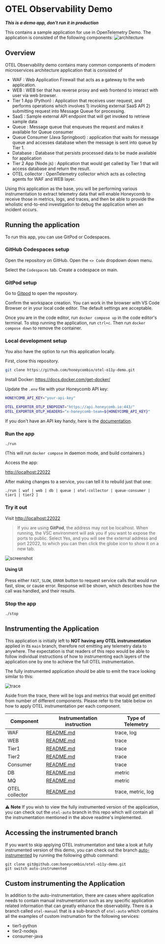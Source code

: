 
# OTEL Observability Demo

***This is a demo app, don't run it in production***

This contains a sample application for use in OpenTelemetry Demo. The application is consisted of the following components:
![architecture](otel-o11y-demo-arch.png "architecture")

## Overview

OTEL Observability demo contains many common components of modern microservices architecture application that is consisted of 
- WAF : Web Application Firewall that acts as a gateway to the web application.
- WEB : WEB tier that has reverse proxy and web frontend to interact with user via web browser.
- Tier 1 App (Python) : Application that receives user request, and performs operations which involves 1) invoking external SaaS API 2) submitting request into Message Queue for processing.
- SaaS : Sample external API endpoint that will get invoked to retrieve sample data
- Queue : Message queue that enqueues the request and makes it available for Queue consumer
- Queue Consumer (Java Springboot) : application that waits for message queue and accesses database when the message is sent into queue by Tier 1.
- Database : Database that persists processed data to be made available for application
- Tier 2 App (Node.js) : Application that would get called by Tier 1 that will access database and return the result.
- OTEL collector : OpenTelemetry collector which acts as collecting agents for WAF and WEB layer.

Using this application as the base, you will be performing various instrumentation to extract telemetry data that will enable Honeycomb to receive those in metrics, logs, and traces, and then be able to provide the wholistic end-to-end investigation to debug the application when an incident occurs.

## Running the application

To run this app, you can use GitPod or Codespaces.

### GitHub Codespaces setup

Open the repository on GitHub. Open the `<> Code` dropdown down menu.

Select the `Codespaces` tab. Create a codespace on main.

### GitPod setup

Go to [Gitpod](https://gitpod.io/#https://github.com/honeycombio/otel-o11y-demo) to open the repository.

Confirm the workspace creation. You can work in the browser with VS Code Browser or in your local code editor. The default settings are acceptable. 

Once you are in the code editor, run `docker compose up` in the code editor's terminal. To stop running the application, run `ctrl+c`. Then run `docker compose down` to remove the container.

### Local development setup

You also have the option to run this application locally.

First, clone this repository.

```bash
git clone https://github.com/honeycombio/otel-o11y-demo.git
```

Install Docker: https://docs.docker.com/get-docker/

Update the `.env` file with your Honeycomb API key:
```bash
HONEYCOMB_API_KEY="your-api-key"

OTEL_EXPORTER_OTLP_ENDPOINT="https://api.honeycomb.io:443/"
OTEL_EXPORTER_OTLP_HEADERS="x-honeycomb-team=${HONEYCOMB_API_KEY}"
```

If you don't have an API key handy, here is the [documentation](https://docs.honeycomb.io/get-started/configure/environments/manage-api-keys/#create-api-key).


### Run the app

`./run`

(This will run `docker compose` in daemon mode, and build containers.)

Access the app:

[http://localhost:22022]()

After making changes to a service, you can tell it to rebuild just that one:

`./run [ waf | web | db | queue | otel-collector | queue-consumer | tier1 | tier2 ]`

### Try it out

Visit [http://localhost:22022]()

> If you are using **GitPod**, the address may not be localhost. When running, the VSC environment will ask you if you want to expose the ports to public. Select Yes, and you will see the external address and port 22022, to which you can then click the globe icon to show it on a new tab.

![screenshot](otel-o11y-demo-screenshot.png "screenshot")

#### Using UI
Press either `FAST`, `SLOW`, `ERROR` button to request service calls that would run fast, slow, or cause error. Response will be shown, which describes how the call was handled, and their results.

### Stop the app

`./stop`

## Instrumenting the Application

This application is initially left to **NOT having any OTEL instrumentation** applied in its `main` branch, therefore not emitting any telemetry data to anywhere. The expectation is that readers of this repo would be able to follow individual instructions of how to instrumenting each layers of the application one by one to achieve the full OTEL instrumentation.

The fully instrumented application should be able to emit the trace looking similar to this:

![trace](otel-o11y-demo-trace.png "trace")

Aside from the trace, there will be logs and metrics that would get emitted from number of different components. Please refer to the table below on how to apply OTEL instrumentation per each component.

|Component|Instrumentation instruction|Type of Telemetry|
|---|---|---|
|WAF|[README.md](./waf/README.md)|trace, log|
|WEB|[README.md](./web/README.md)|trace|
|Tier1|[README.md](./tier1-python/README.md)|trace|
|Tier2|[README.md](./tier2-nodejs/README.md)|trace|
|Consumer|[README.md](./consumer-java/README.md)|trace|
|DB|[README.md](./db/README.md)|metric|
|MQ|[README.md](./queue/README.md)|metric|
|OTEL collector|[README.md](./otel-collector/README.md)|trace, metric, log|

⚠️ **Note**
If you wish to view the fully instrumented version of the application, you can check out the `otel-auto` branch in this repo which will contain all the instrumentation mentioned in the above readme's implemented.

## Accessing the instrumented branch
If you want to skip applying OTEL instrumentation and take a look at fully instrumented version of this demo, you can check out the branch [auto-instrumented](https://github.com/honeycombio/otel-o11y-demo/tree/auto-instrumented) by running the following github command:

```
git clone git@github.com:honeycombio/otel-o11y-demo.git
git switch auto-instrumented
```

## Custom instrumenting the Application

In addition to the auto-instrumentation, there are cases where application needs to contain manual instrumentation such as any specific application related information that can greatly enhance the observability. There is a branch called `otel-manual` that is a sub-branch of `otel-auto` which contains all the examples of custom instrumation for the following services:

- tier1-python
- tier2-nodejs
- consumer-java
